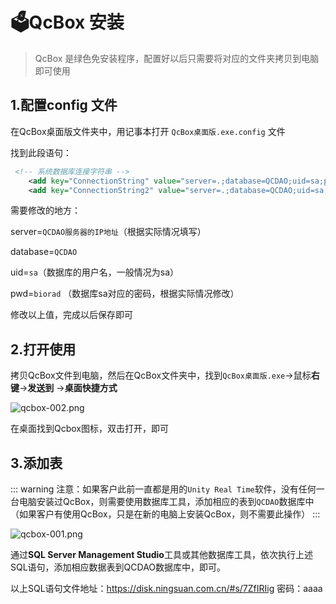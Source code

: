 # 🗳️QcBox 安装

> QcBox 是绿色免安装程序，配置好以后只需要将对应的文件夹拷贝到电脑即可使用


## 1.配置config 文件

在QcBox桌面版文件夹中，用记事本打开  `QcBox桌面版.exe.config` 文件

找到此段语句：

```xml
 <!-- 系统数据库连接字符串 -->
    <add key="ConnectionString" value="server=.;database=QCDAO;uid=sa;pwd=biorad;" />
    <add key="ConnectionString2" value="server=.;database=QCDAO;uid=sa;pwd=biorad;" />

```

需要修改的地方：

server=`QCDAO服务器的IP地址`（根据实际情况填写）

database=`QCDAO`

uid=`sa`（数据库的用户名，一般情况为sa）

pwd=`biorad` （数据库sa对应的密码，根据实际情况修改）



修改以上值，完成以后保存即可



## 2.打开使用

拷贝QcBox文件到电脑，然后在QcBox文件夹中，找到`QcBox桌面版.exe`→鼠标**右键**→**发送到** →**桌面快捷方式**

![qcbox-002.png](https://i.loli.net/2021/09/28/AxGfz59lpaV46gb.png)

在桌面找到Qcbox图标，双击打开，即可





## 3.添加表


::: warning
注意：如果客户此前一直都是用的`Unity Real Time`软件，没有任何一台电脑安装过QcBox，则需要使用数据库工具，添加相应的表到`QCDAO`数据库中（如果客户有使用QcBox，只是在新的电脑上安装QcBox，则不需要此操作）
:::


![qcbox-001.png](https://i.loli.net/2021/09/28/7GqRd6thA3pILHo.png)

通过**SQL Server Management Studio**工具或其他数据库工具，依次执行上述SQL语句，添加相应数据表到QCDAO数据库中，即可。

以上SQL语句文件地址：https://disk.ningsuan.com.cn/#s/7ZfIRIig 密码：aaaa